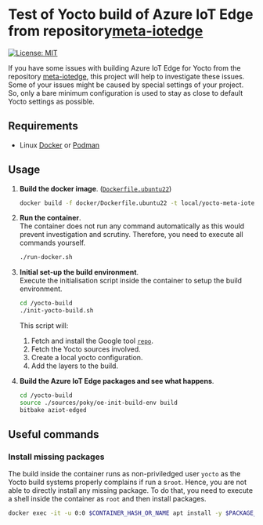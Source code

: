 Test of Yocto build of Azure IoT Edge from repository[meta-iotedge](https://github.com/Azure/meta-iotedge)
=========================================================================================================

[![License: MIT](https://img.shields.io/badge/License-MIT-yellow.svg)](https://opensource.org/licenses/MIT)

If you have some issues with building Azure IoT Edge for Yocto from the repository
[meta-iotedge](https://github.com/Azure/meta-iotedge), this project will help
to investigate these issues. Some of your issues might be caused by special
settings of your project. So, only a bare minimum configuration is used to stay
as close to default Yocto settings as possible.



Requirements
------------

- Linux [Docker](https://www.docker.com) or [Podman](https://podman.io/)




Usage
-----

1. **Build the docker image**.  ([`Dockerfile.ubuntu22`](./docker/Dockerfile.ubuntu22))

    ```sh
    docker build -f docker/Dockerfile.ubuntu22 -t local/yocto-meta-iotedge-test:latest  docker/
    ```
2. **Run the container**.  
    The container does not run any command automatically as this would prevent investigation and
    scrutiny. Therefore, you need to execute all commands yourself.

    ```sh
    ./run-docker.sh
    ```
3. **Initial set-up the build environment**.  
    Execute the initialisation script inside the container to setup the build environment.

    ```sh
    cd /yocto-build
    ./init-yocto-build.sh
    ```
    This script will:
    1. Fetch and install the Google tool [`repo`](https://source.android.com/docs/setup/develop/repo).
    2. Fetch the Yocto sources involved.
    3. Create a local yocto configuration.
    4. Add the layers to the build.
4. **Build the Azure IoT Edge packages and see what happens**. 
 
    ```sh
    cd /yocto-build
    source ./sources/poky/oe-init-build-env build
    bitbake aziot-edged
    ```





Useful commands
---------------

### Install missing packages

The build inside the container runs as non-priviledged user `yocto` as the Yocto build systems properly complains
if run a s`root`. Hence, you are not able to directly install any missing package. To do that, you need to execute
a shell inside the container as `root` and then install packages.

```sh
docker exec -it -u 0:0 $CONTAINER_HASH_OR_NAME apt install -y $PACKAGE_NAME_TO_INSTALL
```


